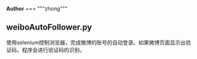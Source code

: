 __Author__  === """zhong"""

##  weiboAutoFollower.py
使用selenium控制浏览器，完成微博的账号的自动登录。如果微博页面显示出验证码，程序会进行验证码的识别。
